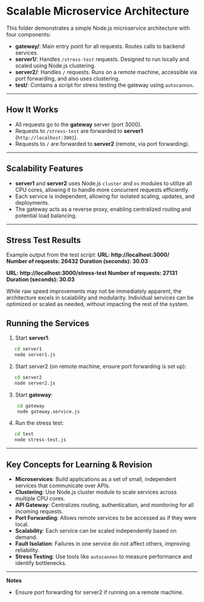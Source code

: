 # Scalable Microservice Architecture

This folder demonstrates a simple Node.js microservice architecture with four components:

- **gateway/**: Main entry point for all requests. Routes calls to backend services.  
- **server1/**: Handles `/stress-test` requests. Designed to run locally and scaled using Node.js clustering.
- **server2/**: Handles `/` requests. Runs on a remote machine, accessible via port forwarding, and also uses clustering.  
- **test/**: Contains a script for stress testing the gateway using `autocannon`.

----

## How It Works

- All requests go to the **gateway** server (port 3000).
- Requests to `/stress-test` are forwarded to **server1** (`http://localhost:3001`).
- Requests to `/` are forwarded to **server2** (remote, via port forwarding).



---

## Scalability Features

- **server1** and **server2** uses Node.js `cluster` and `os` modules to utilize all CPU cores, allowing it to handle more concurrent requests efficiently.
- Each service is independent, allowing for isolated scaling, updates, and deployments.
- The gateway acts as a reverse proxy, enabling centralized routing and potential load balancing.

---




## Stress Test Results

Example output from the test script:
**URL: http://localhost:3000/**  
**Number of requests:  26432**
**Duration (seconds): 30.03**


**URL: http://localhost:3000/stress-test**
**Number of requests:  27131**
**Duration (seconds): 30.03**

While raw speed improvements may not be immediately apparent, the architecture excels in scalability and modularity. Individual services can be optimized or scaled as needed, without impacting the rest of the system.


## Running the Services

1. Start **server1**:
```sh
   cd server1
   node server1.js
```


2. Start server2 (on remote machine, ensure port forwarding is set up):
```sh
   cd server2
   node server2.js
````

3. Start **gateway**:
```sh
    cd gateway
    node gateway.service.js
```

4. Run the stress test:
```sh
   cd test
   node stress-test.js
```
--------

## Key Concepts for Learning & Revision

- **Microservices**: Build applications as a set of small, independent services that communicate over APIs.
- **Clustering**: Use Node.js cluster module to scale services across multiple CPU cores.
- **API Gateway**: Centralizes routing, authentication, and monitoring for all incoming requests.
- **Port Forwarding**: Allows remote services to be accessed as if they were local.
- **Scalability**: Each service can be scaled independently based on demand.
- **Fault Isolation**: Failures in one service do not affect others, improving reliability.
- **Stress Testing**: Use tools like `autocannon` to measure performance and identify bottlenecks.

---


**Notes**  
- Ensure port forwarding for server2 if running on a remote machine. 